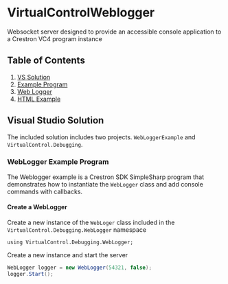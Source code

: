 # VirtualControlWeblogger
 Websocket server designed to provide an accessible console application to a Crestron VC4 program instance

 ## Table of Contents
1. [VS Solution](#Visual-Studio-Solution)
2. [Example Program](#WebLogger-Example-Program)
3. [Web Logger](#Create-a-WebLogger)
4. [HTML Example](#html)

## Visual Studio Solution

The included solution includes two projects.  `WebLoggerExample` and `VirtualControl.Debugging`. 

### WebLogger Example Program

 The Weblogger example is a Crestron SDK SimpleSharp program that demonstrates how to instantiate the `WebLogger` class and add console commands with callbacks.

#### Create a WebLogger

Create a new instance of the `WebLoger` class included in the `VirtualControl.Debugging.WebLogger` namespace

```using VirtualControl.Debugging.WebLogger;```

Create a new instance and start the server

```csharp
WebLogger logger = new WebLogger(54321, false);
logger.Start();
```